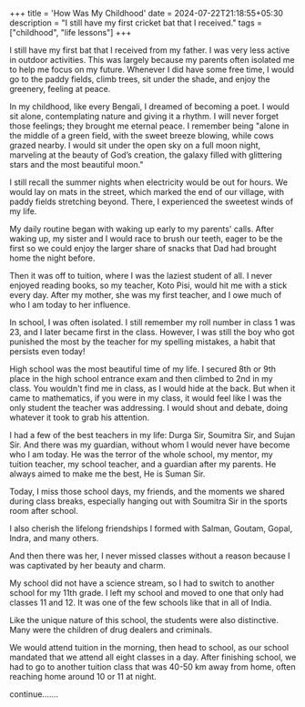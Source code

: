 +++
title = 'How Was My Childhood'
date = 2024-07-22T21:18:55+05:30
description = "I still have my first cricket bat that I received."
tags = ["childhood", "life lessons"]
+++

I still have my first bat that I received from my father. I was very less active in outdoor activities. This was largely because my parents often isolated me to help me focus on my future. Whenever I did have some free time, I would go to the paddy fields, climb trees, sit under the shade, and enjoy the greenery, feeling at peace.

In my childhood, like every Bengali, I dreamed of becoming a poet. I would sit alone, contemplating nature and giving it a rhythm. I will never forget those feelings; they brought me eternal peace. I remember being "alone in the middle of a green field, with the sweet breeze blowing, while cows grazed nearby. I would sit under the open sky on a full moon night, marveling at the beauty of God’s creation, the galaxy filled with glittering stars and the most beautiful moon."

I still recall the summer nights when electricity would be out for hours. We would lay on mats in the street, which marked the end of our village, with paddy fields stretching beyond. There, I experienced the sweetest winds of my life.

My daily routine began with waking up early to my parents' calls. After waking up, my sister and I would race to brush our teeth, eager to be the first so we could enjoy the larger share of snacks that Dad had brought home the night before.

Then it was off to tuition, where I was the laziest student of all. I never enjoyed reading books, so my teacher, Koto Pisi, would hit me with a stick every day. After my mother, she was my first teacher, and I owe much of who I am today to her influence.

In school, I was often isolated. I still remember my roll number in class 1 was 23, and I later became first in the class. However, I was still the boy who got punished the most by the teacher for my spelling mistakes, a habit that persists even today!

High school was the most beautiful time of my life. I secured 8th or 9th place in the high school entrance exam and then climbed to 2nd in my class. You wouldn't find me in class, as I would hide at the back. But when it came to mathematics, if you were in my class, it would feel like I was the only student the teacher was addressing. I would shout and debate, doing whatever it took to grab his attention.

I had a few of the best teachers in my life: Durga Sir, Soumitra Sir, and Sujan Sir. And there was my guardian, without whom I would never have become who I am today. He was the terror of the whole school, my mentor, my tuition teacher, my school teacher, and a guardian after my parents. He always aimed to make me the best, He is Suman Sir. 

Today, I miss those school days, my friends, and the moments we shared during class breaks, especially hanging out with Soumitra Sir in the sports room after school.

I also cherish the lifelong friendships I formed with Salman, Goutam, Gopal, Indra, and many others.

And then there was her, I never missed classes without a reason because I was captivated by her beauty and charm.

My school did not have a science stream, so I had to switch to another school for my 11th grade. I left my school and moved to one that only had classes 11 and 12. It was one of the few schools like that in all of India. 

Like the unique nature of this school, the students were also distinctive. Many were the children of drug dealers and criminals.

We would attend tuition in the morning, then head to school, as our school mandated that we attend all eight classes in a day. After finishing school, we had to go to another tuition class that was 40-50 km away from home, often reaching home around 10 or 11 at night.

continue.......